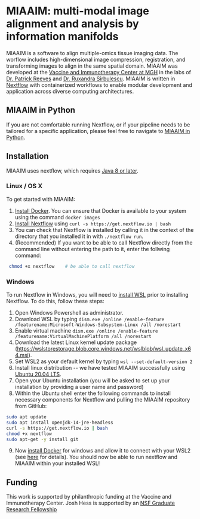 # MIAAIM: multi-modal image alignment and analysis by information manifolds
MIAAIM is a software to align multiple-omics tissue imaging data. The worflow includes high-dimensional image compression, registration, and transforming images to align in the same spatial domain. MIAAIM was developed at the [Vaccine and Immunotherapy Center at MGH](http://advancingcures.org) in the labs of [Dr. Patrick Reeves](http://advancingcures.org/reeves-lab/) and [Dr. Ruxandra Sîrbulescu](http://advancingcures.org/sirbulescu-lab/). MIAAIM is written in [Nextflow](https://www.nextflow.io) with containerized workflows to enable modular development and application across diverse computing architectures.

## MIAAIM in Python
If you are not comfortable running Nextflow, or if your pipeline needs to be tailored for a specific application,
please feel free to navigate to [MIAAIM in Python](https://github.com/JoshuaHess12/miaaim-python).

## Installation 
MIAAIM uses nextflow, which requires [Java 8 or later](http://www.oracle.com/technetwork/java/javase/downloads/index.html).

### Linux / OS X
To get started with MIAAIM:
1. [Install Docker](https://docs.docker.com/get-docker/). You can ensure that Docker is available to your system using the command `docker images`
2. [Install Nextflow](https://www.nextflow.io) using `curl -s https://get.nextflow.io | bash`
3. You can check that Nextflow is installed by calling it in the context of the
directory that you installed it in with `./nextflow run`.
4. (Recommended) If you want to be able to call Nextflow
directly from the command line without entering the path to it,
enter the follwing command:
```bash
 chmod +x nextflow    # be able to call nextflow
 ```
 
### Windows
To run Nextflow in Windows, you will need to [install WSL](https://docs.microsoft.com/en-us/windows/wsl/install-win10) prior to installing Nextflow. To do this, follow these steps:
1. Open Windows Powershell as administrator.
2. Download WSL by typing `dism.exe /online /enable-feature /featurename:Microsoft-Windows-Subsystem-Linux /all /norestart`
3. Enable virtual machine `dism.exe /online /enable-feature /featurename:VirtualMachinePlatform /all /norestart`
4. Download the latest Linux kernel update package (https://wslstorestorage.blob.core.windows.net/wslblob/wsl_update_x64.msi).
5. Set WSL2 as your default kernel by typing `wsl --set-default-version 2`
6. Install linux distribution -- we have tested MIAAIM successfully using [Ubuntu 20.04 LTS](https://www.microsoft.com/store/apps/9n6svws3rx71).
7. Open your Ubuntu installation (you will be asked to set up your installation by providing a user name and password)
8. Within the Ubuntu shell enter the following commands to install necessary components for Nextflow and pulling the MIAAIM repository from GitHub:
```bash
sudo apt update
sudo apt install openjdk-14-jre-headless
curl -s https://get.nextflow.io | bash
chmod +x nextflow
sudo apt-get -y install git
```
9. Now [install Docker](https://docs.docker.com/get-docker/) for windows and allow it to connect with your WSL2 (see [here](https://docs.docker.com/docker-for-windows/wsl/) for details).
You should now be able to run nextflow and MIAAIM within your installed WSL!

## Funding
This work is supported by philanthropic funding at the Vaccine and Immunotherapy Center. Josh Hess is supported by an [NSF Graduate Research Fellowship](https://nsfgrfp.org)